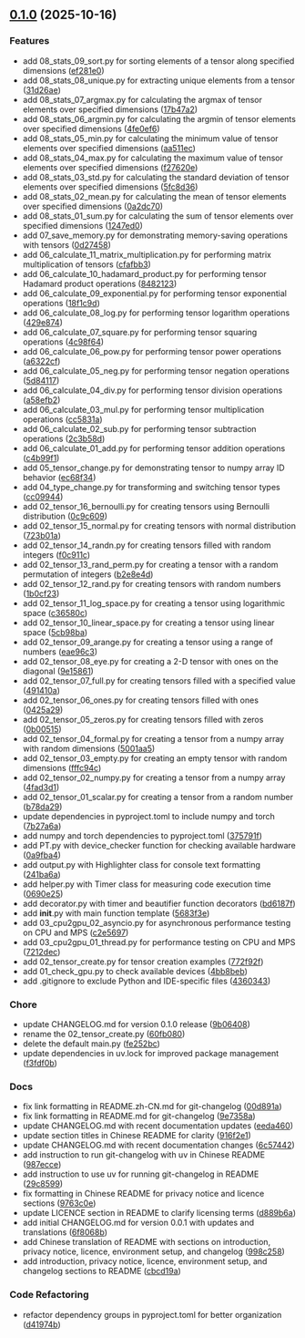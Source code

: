 <!-- insertion marker -->
<a name="0.1.0"></a>

## [0.1.0](https://github.com///compare/aa7f4a72467972e6e935896872b64128418e5083...0.1.0) (2025-10-16)

### Features

- add 08_stats_09_sort.py for sorting elements of a tensor along specified dimensions ([ef281e0](https://github.com///commit/ef281e012e0f76662afe12a63a01993e66dd359c))
- add 08_stats_08_unique.py for extracting unique elements from a tensor ([31d26ae](https://github.com///commit/31d26ae00709e687aae2af4ff7250efb5fc54b29))
- add 08_stats_07_argmax.py for calculating the argmax of tensor elements over specified dimensions ([17b47a2](https://github.com///commit/17b47a22436006d9ce9f5db532b83da0e800ea52))
- add 08_stats_06_argmin.py for calculating the argmin of tensor elements over specified dimensions ([4fe0ef6](https://github.com///commit/4fe0ef6097b81e6269ab0fc7c07870414a5c7028))
- add 08_stats_05_min.py for calculating the minimum value of tensor elements over specified dimensions ([aa511ec](https://github.com///commit/aa511ec691610cf4a4fbbb9cd29f837118b8eaf6))
- add 08_stats_04_max.py for calculating the maximum value of tensor elements over specified dimensions ([f27620e](https://github.com///commit/f27620ea8baaaf8681b792ea7f423e6b26a3a13a))
- add 08_stats_03_std.py for calculating the standard deviation of tensor elements over specified dimensions ([5fc8d36](https://github.com///commit/5fc8d36a7636492b02ed086fefe5af3d2b41f5dd))
- add 08_stats_02_mean.py for calculating the mean of tensor elements over specified dimensions ([0a2dc70](https://github.com///commit/0a2dc703d379f404fb9b437f9111547192c21d58))
- add 08_stats_01_sum.py for calculating the sum of tensor elements over specified dimensions ([1247ed0](https://github.com///commit/1247ed0d3e549c9e038dcb7eb0850422fa6a97a5))
- add 07_save_memory.py for demonstrating memory-saving operations with tensors ([0d27458](https://github.com///commit/0d27458808726bb666ced78ae295bec258f294b3))
- add 06_calculate_11_matrix_multiplication.py for performing matrix multiplication of tensors ([cfafbb3](https://github.com///commit/cfafbb3bad00306606c256b91e809879688ff96b))
- add 06_calculate_10_hadamard_product.py for performing tensor Hadamard product operations ([8482123](https://github.com///commit/84821231b82f301fef4a169dd4e828812a2f288f))
- add 06_calculate_09_exponential.py for performing tensor exponential operations ([18f1c9d](https://github.com///commit/18f1c9df2bcbe15983e05011644264719562c748))
- add 06_calculate_08_log.py for performing tensor logarithm operations ([429e874](https://github.com///commit/429e8749a796f84dd58691838c034c93c1a66632))
- add 06_calculate_07_square.py for performing tensor squaring operations ([4c98f64](https://github.com///commit/4c98f64823769ad1d72409194f478bcad875f4bc))
- add 06_calculate_06_pow.py for performing tensor power operations ([a6322cf](https://github.com///commit/a6322cf419db410fff181475c0594d3692d3406a))
- add 06_calculate_05_neg.py for performing tensor negation operations ([5d84117](https://github.com///commit/5d8411749092586d50748c47d511a6def44c05e2))
- add 06_calculate_04_div.py for performing tensor division operations ([a58efb2](https://github.com///commit/a58efb260ba395c3027524487990a659aee0e13a))
- add 06_calculate_03_mul.py for performing tensor multiplication operations ([cc5831a](https://github.com///commit/cc5831aa693e4d7434660cfe73350c830a3beab0))
- add 06_calculate_02_sub.py for performing tensor subtraction operations ([2c3b58d](https://github.com///commit/2c3b58d3dbc577b01c0fb49ebf2e4303a12ec933))
- add 06_calculate_01_add.py for performing tensor addition operations ([c4b99f1](https://github.com///commit/c4b99f1f6bf662188ab91a5d7eb0fcd51ecefea3))
- add 05_tensor_change.py for demonstrating tensor to numpy array ID behavior ([ec68f34](https://github.com///commit/ec68f3477aeabc6f6342dbc15a15c340255b0021))
- add 04_type_change.py for transforming and switching tensor types ([cc09944](https://github.com///commit/cc09944dd22324183e38c5c8f45df287c8b9d9c3))
- add 02_tensor_16_bernoulli.py for creating tensors using Bernoulli distribution ([0c9c609](https://github.com///commit/0c9c609a2b10c308b024fb7c089922f78e206f8b))
- add 02_tensor_15_normal.py for creating tensors with normal distribution ([723b01a](https://github.com///commit/723b01a9ca3d03ffe884dfff3882f316dbce4768))
- add 02_tensor_14_randn.py for creating tensors filled with random integers ([f0c911c](https://github.com///commit/f0c911c3ec537bbfed0c52acc487a28eb875d424))
- add 02_tensor_13_rand_perm.py for creating a tensor with a random permutation of integers ([b2e8e4d](https://github.com///commit/b2e8e4dfb2700f91773f385b5ac6b457f1fadbb7))
- add 02_tensor_12_rand.py for creating tensors with random numbers ([1b0cf23](https://github.com///commit/1b0cf230325820c2df66991fad3a999245564582))
- add 02_tensor_11_log_space.py for creating a tensor using logarithmic space ([c36580c](https://github.com///commit/c36580c485e16a324ad35def4821ee6c2e6a15f1))
- add 02_tensor_10_linear_space.py for creating a tensor using linear space ([5cb98ba](https://github.com///commit/5cb98ba07d010e01ef44f1e7238def7bf571444d))
- add 02_tensor_09_arange.py for creating a tensor using a range of numbers ([eae96c3](https://github.com///commit/eae96c3f8d85d62f99fa4f30391c94871c4cb605))
- add 02_tensor_08_eye.py for creating a 2-D tensor with ones on the diagonal ([9e15861](https://github.com///commit/9e158619063e268ecbefd2b39d06436112cd8715))
- add 02_tensor_07_full.py for creating tensors filled with a specified value ([491410a](https://github.com///commit/491410ae53372bb91ae439b0c8a1d1b84be2babd))
- add 02_tensor_06_ones.py for creating tensors filled with ones ([0425a29](https://github.com///commit/0425a29bf312bac5be7a6474e79c5832683e7113))
- add 02_tensor_05_zeros.py for creating tensors filled with zeros ([0b00515](https://github.com///commit/0b00515ed3690de2185a179c1fdc4e52099584d9))
- add 02_tensor_04_formal.py for creating a tensor from a numpy array with random dimensions ([5001aa5](https://github.com///commit/5001aa57a6343668fe4b8c4996db3c8d52d3e180))
- add 02_tensor_03_empty.py for creating an empty tensor with random dimensions ([fffc94c](https://github.com///commit/fffc94c6665af91ddbe0469f1d6b3ad9eb373a78))
- add 02_tensor_02_numpy.py for creating a tensor from a numpy array ([4fad3d1](https://github.com///commit/4fad3d195f4e476d1089a5be28ec6c5cf51d4bd2))
- add 02_tensor_01_scalar.py for creating a tensor from a random number ([b78da29](https://github.com///commit/b78da29da25ec03679ae2eaad2d54d2d40823f0d))
- update dependencies in pyproject.toml to include numpy and torch ([7b27a6a](https://github.com///commit/7b27a6a85d3bfcc62f54962ac9757547d6100a39))
- add numpy and torch dependencies to pyproject.toml ([375791f](https://github.com///commit/375791f2777806c198a5118c1d8dce0e72e8fe09))
- add PT.py with device_checker function for checking available hardware ([0a9fba4](https://github.com///commit/0a9fba462cfdc01c7537b5b4e099fc104895e79a))
- add output.py with Highlighter class for console text formatting ([241ba6a](https://github.com///commit/241ba6a21cb8183ee0c4e22141f8987d20bce04b))
- add helper.py with Timer class for measuring code execution time ([0690e25](https://github.com///commit/0690e254db2d13ca41e836decf0f7f47287e2310))
- add decorator.py with timer and beautifier function decorators ([bd6187f](https://github.com///commit/bd6187ff459cc3e9493d0ff4b4d3d6afe2ad6ce3))
- add __init__.py with main function template ([5683f3e](https://github.com///commit/5683f3e25309de42058fbf08ca3471373c8cc594))
- add 03_cpu2gpu_02_asyncio.py for asynchronous performance testing on CPU and MPS ([c2e5697](https://github.com///commit/c2e569746fe400fddf08400dc4220b5bf82d2dff))
- add 03_cpu2gpu_01_thread.py for performance testing on CPU and MPS ([7212dec](https://github.com///commit/7212dec9eec571d3fe6097714f82be4841a430de))
- add 02_tensor_create.py for tensor creation examples ([772f92f](https://github.com///commit/772f92fa7e160887879110fff1f95896da38a6e5))
- add 01_check_gpu.py to check available devices ([4bb8beb](https://github.com///commit/4bb8bebead01aaffad58daf317f7238b631e4b01))
- add .gitignore to exclude Python and IDE-specific files ([4360343](https://github.com///commit/43603439b526e926f43bf439fa8766ba65832e76))

### Chore

- update CHANGELOG.md for version 0.1.0 release ([9b06408](https://github.com///commit/9b06408975fd10936ccfc6190853b30a63628aa0))
- rename the 02_tensor_create.py ([60fb080](https://github.com///commit/60fb080121b19e71dada66044de5d15baaaa1040))
- delete the default main.py ([fe252bc](https://github.com///commit/fe252bcc08cfcfc4a39a88d5345d71d5eaffbe77))
- update dependencies in uv.lock for improved package management ([f3fdf0b](https://github.com///commit/f3fdf0bb3f64016a22f79d034115d818da085ed7))

### Docs

- fix link formatting in README.zh-CN.md for git-changelog ([00d891a](https://github.com///commit/00d891aeb8b11d39c7c602bd16da60885348be0d))
- fix link formatting in README.md for git-changelog ([9e7358a](https://github.com///commit/9e7358a112f70cf50f026dfcf4f6193bbf8cd082))
- update CHANGELOG.md with recent documentation updates ([eeda460](https://github.com///commit/eeda4607a4bc9578dbc720bd701d932fc6a3d1fd))
- update section titles in Chinese README for clarity ([916f2e1](https://github.com///commit/916f2e1433ed89483e98fce135187a2b80ecc1be))
- update CHANGELOG.md with recent documentation changes ([6c57442](https://github.com///commit/6c57442dec625c646efe5cff22abc153aef73ce3))
- add instruction to run git-changelog with uv in Chinese README ([987ecce](https://github.com///commit/987eccee49da434818b6f5b428e36ea7ca3f238a))
- add instruction to use uv for running git-changelog in README ([29c8599](https://github.com///commit/29c8599f7d35193ef20d1f0e95a6b400dfa0a9c1))
- fix formatting in Chinese README for privacy notice and licence sections ([9763c0e](https://github.com///commit/9763c0e32a7b3810646884a90cd6b467658b8f6d))
- update LICENCE section in README to clarify licensing terms ([d889b6a](https://github.com///commit/d889b6a629fff178fdc9d995083b95afa7e1077d))
- add initial CHANGELOG.md for version 0.0.1 with updates and translations ([6f8068b](https://github.com///commit/6f8068bc9887ae231a2b70567f1cc248ceddf971))
- add Chinese translation of README with sections on introduction, privacy notice, licence, environment setup, and changelog ([998c258](https://github.com///commit/998c258ca3229953e8607c190ed541c5e3a6c007))
- add introduction, privacy notice, licence, environment setup, and changelog sections to README ([cbcd19a](https://github.com///commit/cbcd19a4d5a7bd8cd780972f16ca63aa984089ec))

### Code Refactoring

- refactor dependency groups in pyproject.toml for better organization ([d41974b](https://github.com///commit/d41974ba0514601c0e5e9eba591682650dc0e16a))

